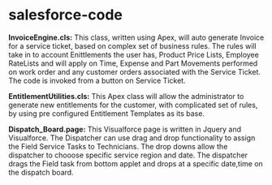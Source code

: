 # salesforce-code

<b>InvoiceEngine.cls:</b> This class, written using Apex, will auto generate Invoice for a service ticket, based on complex set of business rules.  The rules will take in to account Enittlements the user has, Product Price Lists, Employee RateLists and will apply on Time, Expense and Part Movements performed on work order and any customer orders associated with the Service Ticket. The code is invoked from a button on Service Ticket.

<b>EntitlementUtilities.cls:</b> This Apex class will allow the administrator to generate new entitlements for the customer, with complicated set of rules, by using pre configured Entitlement Templates as its base.

<b>Dispatch_Board.page:</b> This Visualforce page is written in Jquery and Visualforce. The Dispatcher can use drag and drop functionality to assign the Field Service Tasks to Technicians. The drop downs allow the dispatcher to chooose specific service region and date. The dispatcher drags the Field task from bottom applet and drops at a specific date,time on the dispatch board.

